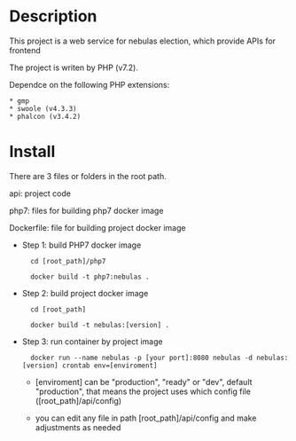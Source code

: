 # Description

This project is a web service for nebulas election, which provide APIs for frontend

The project is writen by PHP (v7.2).
 
Dependce on the following PHP extensions:

    * gmp
    * swoole (v4.3.3)
    * phalcon (v3.4.2)


# Install

There are 3 files or folders in the root path.

api: project code

php7: files for building php7 docker image

Dockerfile: file for building project docker image


* Step 1: build PHP7 docker image

        cd [root_path]/php7
    
        docker build -t php7:nebulas .

* Step 2: build project docker image
    
        cd [root_path]
    
        docker build -t nebulas:[version] .

* Step 3: run container by project image

        docker run --name nebulas -p [your port]:8080 nebulas -d nebulas:[version] crontab env=[enviroment]
    
    * [enviroment] can be "production", "ready" or "dev", default "production", that means the project uses which config file ([root_path]/api/config)
    
    * you can edit any file in path [root_path]/api/config and make adjustments as needed
    
